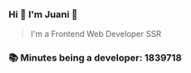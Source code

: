 ### Hi 👋 I&#39;m Juani 🦁

> I&#39;m a Frontend Web Developer SSR

### 📚 Minutes being a developer: 1839718
